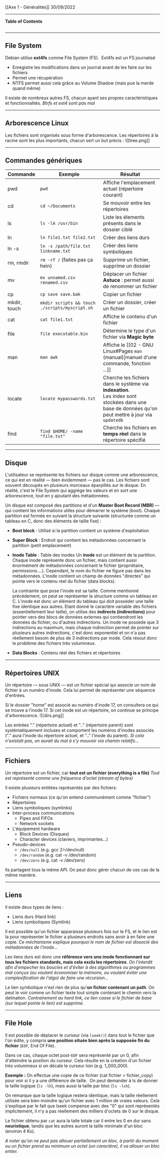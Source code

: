 [[Axe 1 - Généralités]]
30/09/2022
****
**Table of Contents**
```table-of-contents
```

****
## File System

Debian utilise **ext4fs** comme File System (FS). 
Ext4fs est un FS journalisé
- Enregistre les modifications dans un journal avant de les faire sur les fichiers 
- Permet une récupération 
- NTFS permet aussi cela grâce au Volume Shadow (mais pue la merde quand même)

Il existe de nombreux autres FS, chacun ayant ses propres caractéristiques et fonctionnalités.
	*Btrfs et ext4 sont pas mal*


****
## Arborescence Linux

Les fichiers sont organisés sous forme d'arborescence. Les répertoires à la racine sont les plus importants, chacun sert un but précis :
![[tree.png]]


****
## Commandes génériques

| Commande     | Exemple                                        | Résultat                                                                                                                                             |
| ------------ | ---------------------------------------------- | ---------------------------------------------------------------------------------------------------------------------------------------------------- |
| pwd          | `pwd`                                          | Affiche l'emplacement actuel (répertoire courant)                                                                                                    |
| cd           | `cd ~/Documents`                               | Se mouvoir entre les répertoires                                                                                                                     |
| ls           | `ls -lA /usr/bin`                              | Liste les élements présents dans le dossier ciblé                                                                                                    |
| ln           | `ln file1.txt file2.txt`                       | Créer des liens durs                                                                                                                                 |
| ln -s        | `ln -s /path/file.txt linkname.txt`            | Créer des liens symboliques                                                                                                                          |
| rm, rmdir    | `rm -rf /` (faites pas ça hein)                | Supprime un fichier, supprime un dossier                                                                                                             |
| mv           | `mv unnamed.csv renamed.csv`                   | Déplacer un fichier<br>**Astuce** : permet aussi de renommer un fichier                                                                              |
| cp           | `cp save save.bak`                             | Copier un fichier                                                                                                                                    |
| mkdir, touch | `mkdir scripts && touch ./scripts/myscript.sh` | Créer un dossier, créer un fichier                                                                                                                   |
| cat          | `cat file1.txt`                                | Affiche le contenu d'un fichier                                                                                                                      |
| file         | `file executable.bin`                          | Détermine le type d'un fichier via **Magic byte**                                                                                                    |
| man          | `man awk`                                      | Affiche le [[02 - GNU Linux#Pages `man` (manual)\|manuel d'une commande, fonction ...]]                                                              |
| locate       | `locate mypasswords.txt`                       | Cherche les fichiers dans le système via **indexation**.<br>Les index sont stockées dans une base de données qu'on peut mettre à jour via `updatedb` |
| find         | `find $HOME/ -name "file.txt"`                 | Cherche les fichiers en **temps réel** dans le répertoire spécifié                                                                                   |


****
## Disque

L'utilisateur se représente les fichiers sur disque comme une arborescence, ce qui est en réalité — bien évidemment — pas le cas. 
Les fichiers sont souvent découpés en plusieurs morceaux éparpillés sur le disque. En réalité, c'est le File System qui aggrège les valeurs et en sort une arborescence, tout en y ajoutant des métadonnées.


Un disque est composé des partitions et d'un **Master Boot Record (MBR)** — qui contient les informations utiles pour démarrer le système (boot).
Chaque partition est formée en suivant la structure suivante (structurée comme un tableau en C, donc des éléments de taille fixe) : 
- **Boot block** : Utilisé si la partition contient un système d'exploitation 
- **Super Block** : Endroit qui contient les métadonnées concernant la partition (petit emplacement) 
- **Inode Table** : Table des inodes
	Un **inode** est un élément de la partition. Chaque inode représente donc un fichier, mais contient aussi énormément de métadonnées concernant le fichier (propriétaire, permissions....). Cependant, le nom du fichier ne figure pas dans les métadonnées. L'inode contient un champ de données "directes" qui pointe vers le contenu réel du fichier (data blocks).

	La contrainte que pose l'inode est sa taille. Comme mentionné précédement, on peut se représenter la structure comme un tableau en C. L'inode est donc un élément du tableau qui doit posséder une taille fixe identique aux autres. Etant donné le caractère variable des fichiers (essentiellement leur taille), on utilise des **indirects (indirections)** pour pointer vers des blocs de données externes qui contiendront les données du fichier, ou d'autres indirections. Un inode ne possède que 3 indirections au maximum, mais chaque indirection permet de pointer sur plusieurs autres indirections, c'est donc exponentiel et on n'a pas réellement besoin de plus de 3 indirections par inode. Cela résout donc le problème des fichiers très volumineux.

- **Data Blocks** : Contenu réel des fichiers et répertoires


****
## Répertoires UNIX

Un répertoire — sous UNIX — est un fichier spécial qui associe un nom de fichier à un numéro d'inode. Cela lui permet de représenter une séquence d'entrées. 

Si le dossier "home" est associé au numéro d'inode 17, on consultera ce qui se trouve a l'inode 17. Si cet inode est un répertoire, on continue se principe d'arborescence.
![[dirs.png]]

Les entrées "." (répertoire actuel) et ".." (répertoire parent) sont systématiquement incluses et comportent les numéros d'inodes associés ("." aura l'inode du répertoire actuel, et ".." l'inode du parent).
	*Si cela n'existait pas, on aurait du mal à s'y mouvoir via chemin relatifs...*


****
## Fichiers

Un répertoire est un fichier, car **tout est un fichier (everything is a file)**
	*Tout est représenté comme une fréquence d'octet (stream of bytes)*

Il existe plusieurs entitées représentés par des fichiers: 
- Fichiers normaux (ce qu'on entend communément comme "fichier") 
- Répertoires
- Liens symboliques (symlinks)
- Inter-process communications 
    - Pipes and FIFOs 
    - Network sockets 
- L'équipement hardware 
    - Block Devices (Disques) 
    - Character devices (claviers, imprimantes…) 
- Pseudo-devices 
    - `/dev/null` (e.g. gcc 2>/dev/null) 
    - `/dev/random` (e.g. cat -v /dev/random) 
    - `/dev/zero` (e.g. cat -v /dev/zero) 

Ils partagent tous la même API. On peut donc gérer chacun de ces cas de la même manière.


****
## Liens

Il existe deux types de liens :
- Liens durs (Hard link)
- Liens symboliques (Symlink) 

Il est possible qu'un fichier apparaisse plusieurs fois sur le FS, et le lien est la pour représenter le fichier a plusieurs endroits sans avoir à en faire une copie. 
	*Ce méchanisme explique pourquoi le nom de fichier est dissocié des métadonnées de l'inode...*


Les liens durs est donc une **référence vers une inode fonctionnant sur tous les fichiers standards, mais cela exclu les répertoires**. 
	*On l'interdit afin d'empecher les boucles et d'éviter à des algorithmes ou programmes mal conçus (ou voulant économiser la mémoire, ou voulant éviter une complexification de l'algo) de faire une récursion...*

Le lien symbolique n'est rien de plus qu'**un fichier contenant un path**. On peut le voir comme un fichier texte tout simple contenant le chemin vers la detination. 
	*Contrairement au hard link, ce lien casse si le fichier de base (sur lequel pointe le lien) est supprimé.*


****
## File Hole

Il est possible de déplacer le curseur (via `lseek()`) dans tout le fichier que l'on édite, y compris **une position située bien après la supposée fin du fichier** (`EOF`, End Of File). 

Dans ce cas, chaque octet post-`EOF` sera représenté par un 0, afin d'atteindre la position du curseur. Cela résulte en la création d'un fichier très volumineux si on décale le curseur loin (e.g. 1_000_000).


**Exemple :**
On effectue une copie de ce fichier (cat fichier > fichier_copy) pour voir si il y a une différence de taille. 
On peut demander à ls de donner la taille logique (`ls -lh`), mais aussi la taille par bloc (`ls -lsh`).

On remarque que la taille logique restera identique, mais la taille réellement utilisée sera bien moindre qu'un fichier avec 1 million de vraies valeurs. 
Cela s'explique par le fait que lseek compense avec des "0" qui sont représentés implicitement, il n'y a pas réellement des milliers d'octets de 0 sur le disque.

Le fichier obtenu par `cat` aura la taile totale car il entre les 0 en dur sans **neuristique**, tandis que les autres auront la taille minimale d'un bloc (environ 4 Ko).


*A noter qu'on ne peut pas allouer partiellement un bloc, à partir du moment ou un fichier prend au minimum un octet (un caractère), il va allouer un bloc entier.*
